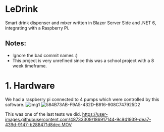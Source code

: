 # LeDrink
Smart drink dispenser and mixer written in Blazor Server Side and .NET 6, integrating with a Raspberry Pi.

## Notes:
- Ignore the bad commit names :)
- This project is very unrefined since this was a school project with a 8 week timeframe.

# 1. Hardware
We had a raspberry pi connected to 4 pumps which were controlled by this software.
![img1](https://user-images.githubusercontent.com/48733309/186917050-12d2a4cb-47b2-4035-b182-18b3f7ae236a.jpeg)
![584B73AB-F9A5-432D-B916-908C747925D2](https://user-images.githubusercontent.com/48733309/186917328-2436a520-6e33-4645-9b7a-09b8af8858d7.jpeg)

This was one of the last tests we did. 
https://user-images.githubusercontent.com/48733309/186917144-9c941939-dea7-439d-9147-b288471d8dec.MOV

